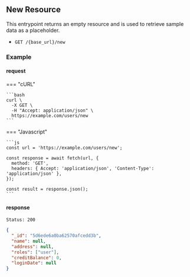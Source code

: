 ## New Resource

This entrypoint returns an empty resource and is used to retrieve sample data as a placeholder.

- `GET /{base_url}/new`

### Example

#### request

=== "cURL"

    ```bash
    curl \
      -X GET \
      -H "Accept: application/json" \
      https://example.com/users/new
    ```

=== "Javascript"

    ```js
    const url = 'https://example.com/users/new';

    const response = await fetch(url, {
      method: 'GET',
      headers: { Accept: 'application/json', 'Content-Type': 'application/json' },
    });

    const result = response.json();
    ```

#### response

```
Status: 200
```

```json
{
  "_id": "5d6ede6a0ba62570afcedd3b",
  "name": null,
  "address": null,
  "roles": ["user"],
  "creditBalance": 0,
  "loginDate": null
}
```
